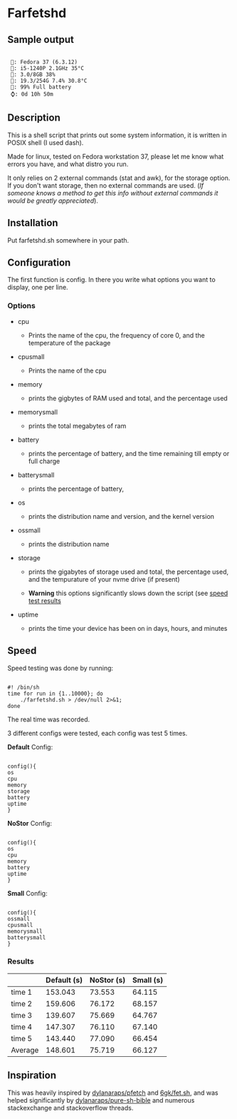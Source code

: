 # Farfetshd

## Sample output

```

 🐧: Fedora 37 (6.3.12)
 🧠: i5-1240P 2.1GHz 35°C
 🐏: 3.0/8GB 38%
 💾: 19.3/254G 7.4% 30.8°C
 🔋: 99% Full battery
 ⌚: 0d 10h 50m

```

## Description

This is a shell script that prints out some system information, it is written in POSIX shell (I used dash).

Made for linux, tested on Fedora workstation 37, please let me know what errors you have, and what distro you run.

It only relies on 2 external commands (stat and awk), for the storage option. If you don't want storage, then no external commands are used. (*If someone knows a method to get this info without external commands it would be greatly appreciated*).

## Installation

Put farfetshd.sh somewhere in your path.

## Configuration 

The first function is config. In there you write what options you want to display, one per line.

### Options

* cpu

    + Prints the name of the cpu, the frequency of core 0, and the temperature of the package

* cpusmall

    + Prints the name of the cpu

* memory

    + prints the gigbytes of RAM used and total, and the percentage used

* memorysmall

    + prints the total megabytes of ram

* battery

    + prints the percentage of battery, and the time remaining till empty or full charge

* batterysmall

    + prints the percentage of battery,

* os

    + prints the distribution name and version, and the kernel version

* ossmall

    + prints the distribution name

* storage

    + prints the gigabytes of storage used and total, the percentage used, and the tempurature of your nvme drive (if present)

    + **Warning** this options significantly slows down the script (see [speed test results](#Results)

* uptime

    + prints the time your device has been on in days, hours, and minutes

## Speed

Speed testing was done by running:

``` 

#! /bin/sh
time for run in {1..10000}; do
    ./farfetshd.sh > /dev/null 2>&1;
done

```

The real time was recorded.

3 different configs were tested, each config was test 5 times.

**Default** Config:

``` 

config(){
os
cpu
memory
storage
battery
uptime
}

```

**NoStor** Config:

``` 

config(){
os
cpu
memory
battery
uptime
}

```

**Small** Config:

``` 

config(){
ossmall
cpusmall
memorysmall
batterysmall
}

```

### Results

|         | Default (s) | NoStor (s) | Small (s) |
|---------|-------------|------------|-----------|
| time 1  | 153.043     | 73.553     | 64.115    |
| time 2  | 159.606     | 76.172     | 68.157    |
| time 3  | 139.607     | 75.669     | 64.767    |
| time 4  | 147.307     | 76.110     | 67.140    |
| time 5  | 143.440     | 77.090     | 66.454    |
| Average | 148.601     | 75.719     | 66.127    |

## Inspiration

This was heavily inspired by [dylanaraps/pfetch](https://github.com/dylanaraps/pfetch) and [6gk/fet.sh](https://github.com/6gk/fet.sh), and was helped significantly by [dylanaraps/pure-sh-bible](https://github.com/dylanaraps/pure-sh-bible) and numerous stackexchange and stackoverflow threads.

